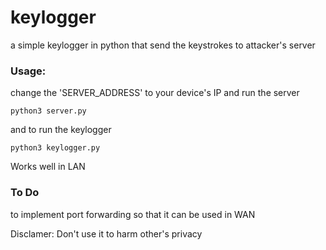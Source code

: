 # keylogger
a simple keylogger in python that send the keystrokes to attacker's server  

<h3>Usage:</h3>  

change the 'SERVER_ADDRESS' to your device's IP and run the server  

```
python3 server.py
```  

and to run the keylogger  

```
python3 keylogger.py
```  

Works well in LAN  

<h3>To Do</h3>  

to implement port forwarding so that it can be used in WAN  


Disclamer: Don't use it to harm other's privacy  
